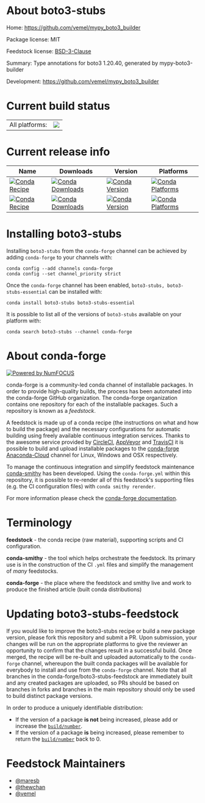 About boto3-stubs
=================

Home: https://github.com/vemel/mypy_boto3_builder

Package license: MIT

Feedstock license: [BSD-3-Clause](https://github.com/conda-forge/boto3-stubs-feedstock/blob/master/LICENSE.txt)

Summary: Type annotations for boto3 1.20.40, generated by mypy-boto3-builder

Development: https://github.com/vemel/mypy_boto3_builder

Current build status
====================


<table><tr><td>All platforms:</td>
    <td>
      <a href="https://dev.azure.com/conda-forge/feedstock-builds/_build/latest?definitionId=12692&branchName=master">
        <img src="https://dev.azure.com/conda-forge/feedstock-builds/_apis/build/status/boto3-stubs-feedstock?branchName=master">
      </a>
    </td>
  </tr>
</table>

Current release info
====================

| Name | Downloads | Version | Platforms |
| --- | --- | --- | --- |
| [![Conda Recipe](https://img.shields.io/badge/recipe-boto3--stubs-green.svg)](https://anaconda.org/conda-forge/boto3-stubs) | [![Conda Downloads](https://img.shields.io/conda/dn/conda-forge/boto3-stubs.svg)](https://anaconda.org/conda-forge/boto3-stubs) | [![Conda Version](https://img.shields.io/conda/vn/conda-forge/boto3-stubs.svg)](https://anaconda.org/conda-forge/boto3-stubs) | [![Conda Platforms](https://img.shields.io/conda/pn/conda-forge/boto3-stubs.svg)](https://anaconda.org/conda-forge/boto3-stubs) |
| [![Conda Recipe](https://img.shields.io/badge/recipe-boto3--stubs--essential-green.svg)](https://anaconda.org/conda-forge/boto3-stubs-essential) | [![Conda Downloads](https://img.shields.io/conda/dn/conda-forge/boto3-stubs-essential.svg)](https://anaconda.org/conda-forge/boto3-stubs-essential) | [![Conda Version](https://img.shields.io/conda/vn/conda-forge/boto3-stubs-essential.svg)](https://anaconda.org/conda-forge/boto3-stubs-essential) | [![Conda Platforms](https://img.shields.io/conda/pn/conda-forge/boto3-stubs-essential.svg)](https://anaconda.org/conda-forge/boto3-stubs-essential) |

Installing boto3-stubs
======================

Installing `boto3-stubs` from the `conda-forge` channel can be achieved by adding `conda-forge` to your channels with:

```
conda config --add channels conda-forge
conda config --set channel_priority strict
```

Once the `conda-forge` channel has been enabled, `boto3-stubs, boto3-stubs-essential` can be installed with:

```
conda install boto3-stubs boto3-stubs-essential
```

It is possible to list all of the versions of `boto3-stubs` available on your platform with:

```
conda search boto3-stubs --channel conda-forge
```


About conda-forge
=================

[![Powered by
NumFOCUS](https://img.shields.io/badge/powered%20by-NumFOCUS-orange.svg?style=flat&colorA=E1523D&colorB=007D8A)](https://numfocus.org)

conda-forge is a community-led conda channel of installable packages.
In order to provide high-quality builds, the process has been automated into the
conda-forge GitHub organization. The conda-forge organization contains one repository
for each of the installable packages. Such a repository is known as a *feedstock*.

A feedstock is made up of a conda recipe (the instructions on what and how to build
the package) and the necessary configurations for automatic building using freely
available continuous integration services. Thanks to the awesome service provided by
[CircleCI](https://circleci.com/), [AppVeyor](https://www.appveyor.com/)
and [TravisCI](https://travis-ci.com/) it is possible to build and upload installable
packages to the [conda-forge](https://anaconda.org/conda-forge)
[Anaconda-Cloud](https://anaconda.org/) channel for Linux, Windows and OSX respectively.

To manage the continuous integration and simplify feedstock maintenance
[conda-smithy](https://github.com/conda-forge/conda-smithy) has been developed.
Using the ``conda-forge.yml`` within this repository, it is possible to re-render all of
this feedstock's supporting files (e.g. the CI configuration files) with ``conda smithy rerender``.

For more information please check the [conda-forge documentation](https://conda-forge.org/docs/).

Terminology
===========

**feedstock** - the conda recipe (raw material), supporting scripts and CI configuration.

**conda-smithy** - the tool which helps orchestrate the feedstock.
                   Its primary use is in the construction of the CI ``.yml`` files
                   and simplify the management of *many* feedstocks.

**conda-forge** - the place where the feedstock and smithy live and work to
                  produce the finished article (built conda distributions)


Updating boto3-stubs-feedstock
==============================

If you would like to improve the boto3-stubs recipe or build a new
package version, please fork this repository and submit a PR. Upon submission,
your changes will be run on the appropriate platforms to give the reviewer an
opportunity to confirm that the changes result in a successful build. Once
merged, the recipe will be re-built and uploaded automatically to the
`conda-forge` channel, whereupon the built conda packages will be available for
everybody to install and use from the `conda-forge` channel.
Note that all branches in the conda-forge/boto3-stubs-feedstock are
immediately built and any created packages are uploaded, so PRs should be based
on branches in forks and branches in the main repository should only be used to
build distinct package versions.

In order to produce a uniquely identifiable distribution:
 * If the version of a package **is not** being increased, please add or increase
   the [``build/number``](https://docs.conda.io/projects/conda-build/en/latest/resources/define-metadata.html#build-number-and-string).
 * If the version of a package **is** being increased, please remember to return
   the [``build/number``](https://docs.conda.io/projects/conda-build/en/latest/resources/define-metadata.html#build-number-and-string)
   back to 0.

Feedstock Maintainers
=====================

* [@maresb](https://github.com/maresb/)
* [@thewchan](https://github.com/thewchan/)
* [@vemel](https://github.com/vemel/)

